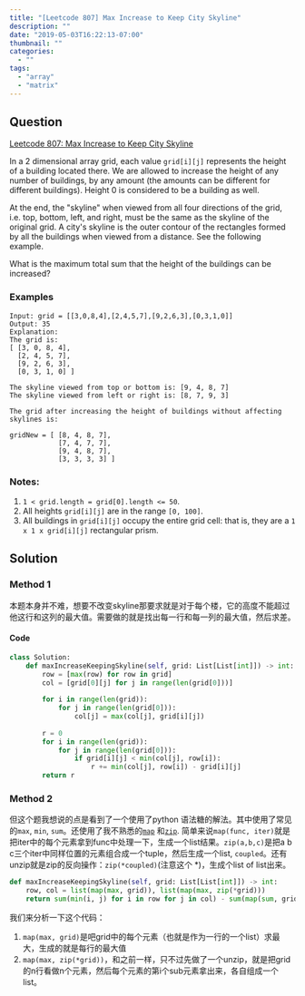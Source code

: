 ```yaml
---
title: "[Leetcode 807] Max Increase to Keep City Skyline"
description: ""
date: "2019-05-03T16:22:13-07:00"
thumbnail: ""
categories:
  - ""
tags:
  - "array"
  - "matrix"
---
```


## Question

[Leetcode 807: Max Increase to Keep City Skyline](https://leetcode.com/problems/max-increase-to-keep-city-skyline/)

In a 2 dimensional array grid, each value `grid[i][j]` represents the height of a building located there. We are allowed to increase the height of any number of buildings, by any amount (the amounts can be different for different buildings). Height 0 is considered to be a building as well. 

At the end, the "skyline" when viewed from all four directions of the grid, i.e. top, bottom, left, and right, must be the same as the skyline of the original grid. A city's skyline is the outer contour of the rectangles formed by all the buildings when viewed from a distance. See the following example.

What is the maximum total sum that the height of the buildings can be increased?

### Examples

```
Input: grid = [[3,0,8,4],[2,4,5,7],[9,2,6,3],[0,3,1,0]]
Output: 35
Explanation: 
The grid is:
[ [3, 0, 8, 4], 
  [2, 4, 5, 7],
  [9, 2, 6, 3],
  [0, 3, 1, 0] ]

The skyline viewed from top or bottom is: [9, 4, 8, 7]
The skyline viewed from left or right is: [8, 7, 9, 3]

The grid after increasing the height of buildings without affecting skylines is:

gridNew = [ [8, 4, 8, 7],
            [7, 4, 7, 7],
            [9, 4, 8, 7],
            [3, 3, 3, 3] ]
```
### Notes:
1. `1 < grid.length = grid[0].length <= 50`.
1. All heights `grid[i][j]` are in the range `[0, 100]`.
1. All buildings in `grid[i][j]` occupy the entire grid cell: that is, they are a `1 x 1 x grid[i][j]` rectangular prism.


## Solution
### Method 1
本题本身并不难，想要不改变skyline那要求就是对于每个楼，它的高度不能超过他这行和这列的最大值。需要做的就是找出每一行和每一列的最大值，然后求差。

#### Code

```python
class Solution:
    def maxIncreaseKeepingSkyline(self, grid: List[List[int]]) -> int:
        row = [max(row) for row in grid]
        col = [grid[0][j] for j in range(len(grid[0]))]
        
        for i in range(len(grid)):
            for j in range(len(grid[0])):
                col[j] = max(col[j], grid[i][j])
        
        r = 0
        for i in range(len(grid)):
            for j in range(len(grid[0])):
                if grid[i][j] < min(col[j], row[i]):
                    r += min(col[j], row[i]) - grid[i][j]
        return r
```

### Method 2
但这个题我想说的点是看到了一个使用了python 语法糖的解法。其中使用了常见的`max`, `min`, `sum`。还使用了我不熟悉的[`map`](https://www.geeksforgeeks.org/python-map-function/) 和[`zip`](https://www.geeksforgeeks.org/zip-in-python/). 简单来说`map(func, iter)`就是把iter中的每个元素拿到func中处理一下，生成一个list结果。`zip(a,b,c)`是把a b c三个iter中同样位置的元素组合成一个tuple，然后生成一个list, `coupled`。还有unzip就是zip的反向操作：`zip(*coupled)`(注意这个 \*)，生成个list of list出来。

```python
def maxIncreaseKeepingSkyline(self, grid: List[List[int]]) -> int:
    row, col = list(map(max, grid)), list(map(max, zip(*grid)))
    return sum(min(i, j) for i in row for j in col) - sum(map(sum, grid))

```

我们来分析一下这个代码：

1. `map(max, grid)`是吧grid中的每个元素（也就是作为一行的一个list）求最大，生成的就是每行的最大值
1. `map(max, zip(*grid))`，和之前一样，只不过先做了一个unzip，就是把grid的n行看做n个元素，然后每个元素的第i个sub元素拿出来，各自组成一个list。













